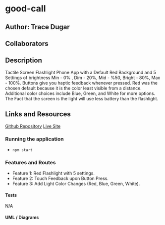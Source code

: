 # good-call

## Author: Trace Dugar

## Collaborators

## Description

Tactile Screen Flashlight Phone App with a Default Red Background and 5 Settings of brightness Min - 0% , Dim - 20%, Mid - %50, Bright - 80%, Max - 100%.  Buttons give you haptic feedback whenever pressed.  Red was the chosen default because it is the color least visible from a distance.  Additional color choices include Blue, Green, and White for more options.  The Fact that the screen is the light will use less battery than the flashlight.

## Links and Resources

 [Github Repository](https://github.com/TraceDugar/good-call)
 [Live Site]()

### Running the application

- `npm start`

### Features and Routes

- Feature 1: Red Flashlight with 5 settings.
- Feature 2: Touch Feedback upon Button Press.
- Feature 3: Add Light Color Changes (Red, Blue, Green, White).

#### Tests

N/A

#### UML / Diagrams
